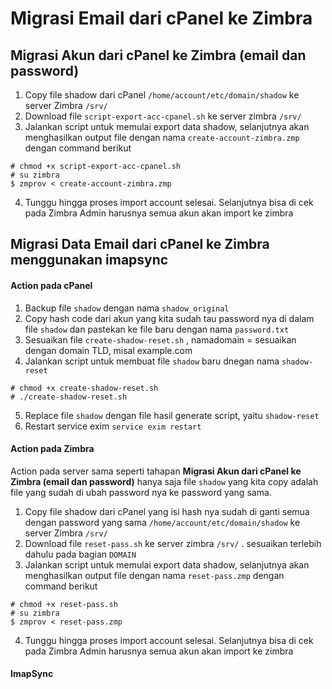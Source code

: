 # Migrasi Email dari cPanel ke Zimbra

## Migrasi Akun dari cPanel ke Zimbra (email dan password)
1. Copy file shadow dari cPanel `/home/account/etc/domain/shadow` ke server Zimbra `/srv/`
2. Download file `script-export-acc-cpanel.sh` ke server zimbra `/srv/`
3. Jalankan script untuk memulai export data shadow, selanjutnya akan menghasilkan output file dengan nama `create-account-zimbra.zmp` dengan command berikut  
```
# chmod +x script-export-acc-cpanel.sh  
# su zimbra  
$ zmprov < create-account-zimbra.zmp
```
4. Tunggu hingga proses import account selesai. Selanjutnya bisa di cek pada Zimbra Admin harusnya semua akun akan import ke zimbra

## Migrasi Data Email dari cPanel ke Zimbra menggunakan imapsync
#### Action pada cPanel
1. Backup file `shadow` dengan nama `shadow_original`
2. Copy hash code dari akun yang kita sudah tau password nya di dalam file `shadow` dan pastekan ke file baru dengan nama `password.txt`
3. Sesuaikan file `create-shadow-reset.sh` , namadomain = sesuaikan dengan domain TLD, misal example.com
4. Jalankan script untuk membuat file `shadow` baru dnegan nama `shadow-reset`
```
# chmod +x create-shadow-reset.sh
# ./create-shadow-reset.sh
```
5. Replace file `shadow` dengan file hasil generate script, yaitu `shadow-reset`
6. Restart service exim `service exim restart`

#### Action pada Zimbra
Action pada server sama seperti tahapan **Migrasi Akun dari cPanel ke Zimbra (email dan password)** hanya saja file `shadow` yang kita copy adalah file yang sudah di ubah password nya ke password yang sama.

1. Copy file shadow dari cPanel yang isi hash nya sudah di ganti semua dengan password yang sama `/home/account/etc/domain/shadow` ke server Zimbra `/srv/`
2. Download file `reset-pass.sh` ke server zimbra `/srv/` . sesuaikan terlebih dahulu pada bagian `DOMAIN`
3. Jalankan script untuk memulai export data shadow, selanjutnya akan menghasilkan output file dengan nama `reset-pass.zmp` dengan command berikut  
```
# chmod +x reset-pass.sh  
# su zimbra  
$ zmprov < reset-pass.zmp
```
4. Tunggu hingga proses import account selesai. Selanjutnya bisa di cek pada Zimbra Admin harusnya semua akun akan import ke zimbra

#### ImapSync
